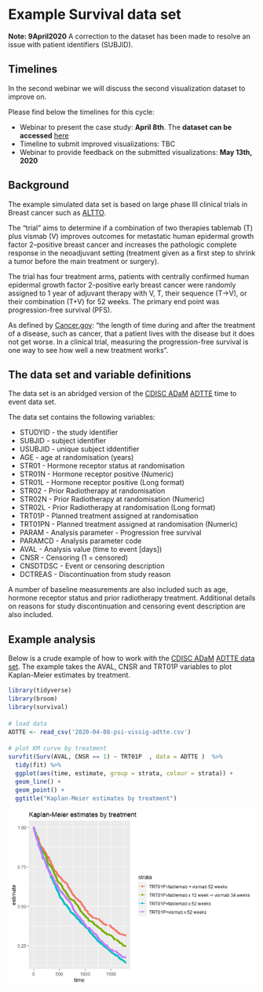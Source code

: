 Example Survival data set
================

**Note: 9April2020** A correction to the dataset has been made to
resolve an issue with patient identifiers (SUBJID).

## Timelines

In the second webinar we will discuss the second visualization dataset
to improve on.

Please find below the timelines for this cycle:

  - Webinar to present the case study: **April 8th**. The **dataset can
    be accessed**
    [here](https://github.com/VIS-SIG/Wonderful-Wednesdays/tree/master/data/2020/2020-03-11)
  - Timeline to submit improved visualizations: TBC
  - Webinar to provide feedback on the submitted visualizations: **May
    13th, 2020**

## Background

The example simulated data set is based on large phase III clinical
trials in Breast cancer such as
[ALTTO](https://ascopubs.org/doi/pdf/10.1200/JCO.2015.62.1797).

The “trial” aims to determine if a combination of two therapies tablemab
(T) plus vismab (V) improves outcomes for metastatic human epidermal
growth factor 2–positive breast cancer and increases the pathologic
complete response in the neoadjuvant setting (treatment given as a first
step to shrink a tumor before the main treatment or surgery).

The trial has four treatment arms, patients with centrally confirmed
human epidermal growth factor 2-positive early breast cancer were
randomly assigned to 1 year of adjuvant therapy with V, T, their
sequence (T→V), or their combination (T+V) for 52 weeks. The primary end
point was progression-free survival (PFS).

As defined by
[Cancer.gov](https://www.cancer.gov/publications/dictionaries/cancer-terms/def/progression-free-survival):
“the length of time during and after the treatment of a disease, such as
cancer, that a patient lives with the disease but it does not get worse.
In a clinical trial, measuring the progression-free survival is one way
to see how well a new treatment works”.

## The data set and variable definitions

The data set is an abridged version of the [CDISC
ADaM](https://www.cdisc.org/standards/foundational/adam)
[ADTTE](https://www.cdisc.org/system/files/all/standard_category/application/pdf/adam_tte_final_v1.pdf)
time to event data set.

The data set contains the following variables:

  - STUDYID - the study identifier
  - SUBJID - subject identifier
  - USUBJID - unique subject iddentifier
  - AGE - age at randomisation (years)
  - STR01 - Hormone receptor status at randomisation
  - STR01N - Hormone receptor positive (Numeric)
  - STR01L - Hormone receptor positive (Long format)
  - STR02 - Prior Radiotherapy at randomisation
  - STR02N - Prior Radiotherapy at randomisation (Numeric)
  - STR02L - Prior Radiotherapy at randomisation (Long format)
  - TRT01P - Planned treatment assigned at randomisation
  - TRT01PN - Planned treatment assigned at randomisation (Numeric)
  - PARAM - Analysis parameter - Progression free survival
  - PARAMCD - Analysis parameter code
  - AVAL - Analysis value (time to event \[days\])
  - CNSR - Censoring (1 = censored)
  - CNSDTDSC - Event or censoring description
  - DCTREAS - Discontinuation from study reason

A number of baseline measurements are also included such as age, hormone
receptor status and prior radiotherapy treatment. Additional details on
reasons for study discontinuation and censoring event description are
also included.

## Example analysis

Below is a crude example of how to work with the [CDISC
ADaM](https://www.cdisc.org/standards/foundational/adam) [ADTTE data
set](https://www.cdisc.org/system/files/all/standard_category/application/pdf/adam_tte_final_v1.pdf).
The example takes the AVAL, CNSR and TRT01P variables to plot
Kaplan-Meier estimates by treatment.

``` r
library(tidyverse)    
library(broom)
library(survival)

# load data
ADTTE <- read_csv('2020-04-08-psi-vissig-adtte.csv')

# plot KM curve by treatment 
survfit(Surv(AVAL, CNSR == 1) ~ TRT01P  , data = ADTTE )  %>%
  tidy(fit) %>%
  ggplot(aes(time, estimate, group = strata, colour = strata)) + 
  geom_line() +
  geom_point() +
  ggtitle("Kaplan-Meier estimates by treatment") 
```

![](Readme_files/figure-gfm/unnamed-chunk-1-1.png)<!-- -->
